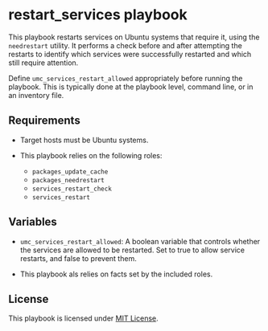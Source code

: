 # restart_services playbook

This playbook restarts services on Ubuntu systems that require it, using the `needrestart` utility. It performs a check before and after attempting the restarts to identify which services were successfully restarted and which still require attention.

Define `umc_services_restart_allowed` appropriately before running the playbook. This is typically done at the playbook level, command line, or in an inventory file.

## Requirements

- Target hosts must be Ubuntu systems.

- This playbook relies on the following roles:
  - `packages_update_cache`
  - `packages_needrestart`
  - `services_restart_check`
  - `services_restart`

## Variables

- `umc_services_restart_allowed`: A boolean variable that controls whether the services are allowed to be restarted. Set to true to allow service restarts, and false to prevent them.

- This playbook als relies on facts set by the included roles.

## License

This playbook is licensed under [MIT License](https://opensource.org/licenses/MIT).
